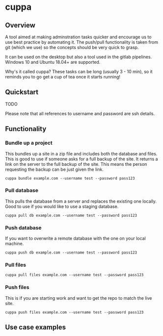 # cuppa


## Overview

A tool aimed at making adminstration tasks quicker and encourage us to use best practice by automating it.
The push/pull functionality is taken from git (which we use) so the concepts should be very quick to grasp.

It can be used on the desktop but also a tool used in the gitlab pipelines. Windows 10 and Ubuntu 18.04+ 
are supported.

Why's it called cuppa? These tasks can be long  (usually 3 - 10 min), so it reminds you to go get a 
cup of tea once it starts running!

## Quickstart

TODO

Please note that all references to username and password are ssh details.

## Functionality

### Bundle up a project

This bundles up a site in a zip file and includes both the database and files.
This is good to use if someone asks for a full backup of the site. It returns a
link on the server to the full backup of the site. This means the person requesting
the backup can be just given the link.

    cuppa bundle example.com --username test --password pass123

### Pull database

This pulls the database from a server and replaces the existing one locally.
Good to use if you would like to use a staging database.

    cuppa pull db example.com --username test --password pass123

### Push database

If you want to overwrite a remote database with the one on your local machine.

    cuppa push db example.com --username test --password pass123

### Pull files

    cuppa pull files example.com --username test --password pass123

### Push files
This is if you are starting work and want to get the repo to match the live site.

    cuppa push files example.com --username test --password pass123


## Use case examples

